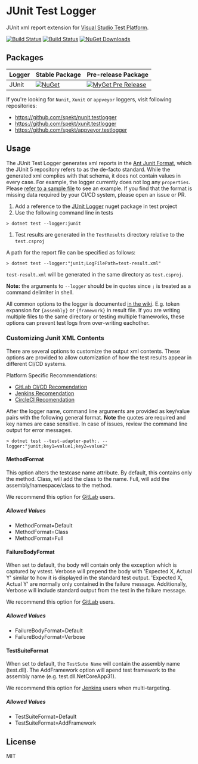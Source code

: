 # JUnit Test Logger

JUnit xml report extension for [Visual Studio Test Platform](https://github.com/microsoft/vstest).

[![Build Status](https://travis-ci.com/spekt/junit.testlogger.svg?branch=master)](https://travis-ci.com/spekt/junit.testlogger)
[![Build Status](https://ci.appveyor.com/api/projects/status/gsiaqo5g4gfk76kq?svg=true)](https://ci.appveyor.com/project/spekt/junit-testlogger)
[![NuGet Downloads](https://img.shields.io/nuget/dt/JunitXml.TestLogger)](https://www.nuget.org/packages/JunitXml.TestLogger/)

## Packages

| Logger | Stable Package | Pre-release Package |
| ------ | -------------- | ------------------- |
| JUnit | [![NuGet](https://img.shields.io/nuget/v/JUnitXml.TestLogger.svg)](https://www.nuget.org/packages/JUnitXml.TestLogger/) | [![MyGet Pre Release](https://img.shields.io/myget/spekt/vpre/junitxml.testlogger.svg)](https://www.myget.org/feed/spekt/package/nuget/JunitXml.TestLogger) |

If you're looking for `Nunit`, `Xunit` or `appveyor` loggers, visit following repositories:

- <https://github.com/spekt/nunit.testlogger>
- <https://github.com/spekt/xunit.testlogger>
- <https://github.com/spekt/appveyor.testlogger>

## Usage

The JUnit Test Logger generates xml reports in the [Ant Junit Format](https://github.com/windyroad/JUnit-Schema), which the JUnit 5 repository refers to as the de-facto standard. While the generated xml complies with that schema, it does not contain values in every case. For example, the logger currently does not log any `properties`. Please [refer to a sample file](docs/assets/TestResults.xml) to see an example. If you find that the format is missing data required by your CI/CD system, please open an issue or PR.

1. Add a reference to the [JUnit Logger](https://www.nuget.org/packages/JUnitXml.TestLogger) nuget package in test project
2. Use the following command line in tests
```
> dotnet test --logger:junit
```
1. Test results are generated in the `TestResults` directory relative to the `test.csproj`

A path for the report file can be specified as follows:
```
> dotnet test --logger:"junit;LogFilePath=test-result.xml"
```

`test-result.xml` will be generated in the same directory as `test.csproj`.

**Note:** the arguments to `--logger` should be in quotes since `;` is treated as a command delimiter in shell.

All common options to the logger is documented [in the wiki][config-wiki]. E.g.
token expansion for `{assembly}` or `{framework}` in result file. If you are writing multiple
files to the same directory or testing multiple frameworks, these options can prevent
test logs from over-writing eachother.

[config-wiki]: https://github.com/spekt/testlogger/wiki/Logger-Configuration

### Customizing Junit XML Contents

There are several options to customize the output xml contents. These options are provided to
allow cutomization of how the test results appear in different CI/CD systems.

Platform Specific Recommendations:

- [GitLab CI/CD Recomendation](/docs/gitlab-recommendation.md)
- [Jenkins Recomendation](/docs/jenkins-recommendation.md) 
- [CircleCI Recomendation](/docs/circleci-recommendation.md)

After the logger name, command line arguments are provided as key/value pairs with the following general format. **Note** the quotes are required and key names are case sensitive. In case of issues, review the command line output for error messages.

```
> dotnet test --test-adapter-path:. --logger:"junit;key1=value1;key2=value2"
```

#### MethodFormat

This option alters the testcase name attribute. By default, this contains only the method. Class, will add the class to the name. Full, will add the assembly/namespace/class to the method. 

We recommend this option for [GitLab](/docs/gitlab-recommendation.md) users.

##### Allowed Values

- MethodFormat=Default
- MethodFormat=Class
- MethodFormat=Full

#### FailureBodyFormat

When set to default, the body will contain only the exception which is captured by vstest. Verbose will prepend the body with 'Expected X, Actual Y' similar to how it is displayed in the standard test output. 'Expected X, Actual Y' are normally only contained in the failure message. Additionally, Verbose will include standard output from the test in the failure message. 

We recommend this option for [GitLab](/docs/gitlab-recommendation.md) users.

##### Allowed Values

- FailureBodyFormat=Default
- FailureBodyFormat=Verbose

#### TestSuiteFormat

When set to default, the `TestSute Name` will contain the assembly name (test.dll). The AddFramework option will apend test framework to the assembly name (e.g. test.dll.NetCoreApp31).

We recommend this option for [Jenkins](/docs/jenkins-recommendation.md) users when multi-targeting.

##### Allowed Values

- TestSuiteFormat=Default
- TestSuiteFormat=AddFramework

## License

MIT
